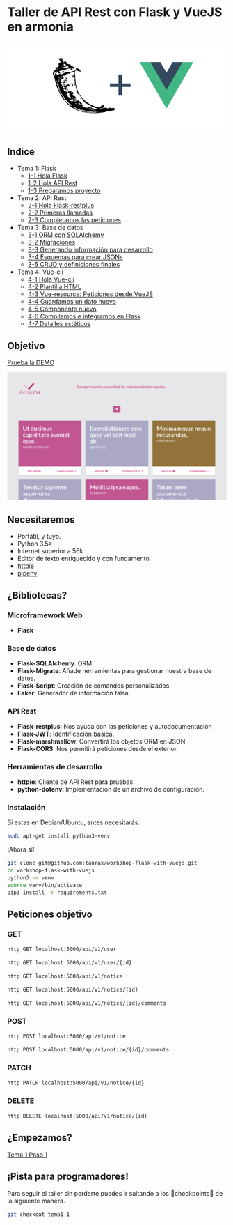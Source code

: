 # Taller de API Rest con Flask y VueJS en armonia

![Flask y Vuejs](flaskyvuejs.jpg)

## Indice
- Tema 1: Flask
    - [1-1 Hola Flask](https://github.com/tanrax/workshop-flask-with-vuejs/tree/tema1-1)
    - [1-2 Hola API Rest](https://github.com/tanrax/workshop-flask-with-vuejs/tree/tema1-2)
    - [1-3 Preparamos proyecto](https://github.com/tanrax/workshop-flask-with-vuejs/tree/tema1-3)
- Tema 2: API Rest
    - [2-1 Hola Flask-restplus](https://github.com/tanrax/workshop-flask-with-vuejs/tree/tema2-1)
    - [2-2 Primeras llamadas](https://github.com/tanrax/workshop-flask-with-vuejs/tree/tema2-2)
    - [2-3 Completamos las peticiones](https://github.com/tanrax/workshop-flask-with-vuejs/tree/tema2-3)
- Tema 3: Base de datos
    - [3-1 ORM con SQLAlchemy](https://github.com/tanrax/workshop-flask-with-vuejs/tree/tema3-1)
    - [3-2 Migraciones](https://github.com/tanrax/workshop-flask-with-vuejs/tree/tema3-2)
    - [3-3 Generando información para desarrollo](https://github.com/tanrax/workshop-flask-with-vuejs/tree/tema3-3)
    - [3-4 Esquemas para crear JSONs](https://github.com/tanrax/workshop-flask-with-vuejs/tree/tema3-4)
    - [3-5 CRUD y definiciones finales](https://github.com/tanrax/workshop-flask-with-vuejs/tree/tema3-5)
- Tema 4: Vue-cli
    - [4-1 Hola Vue-cli](https://github.com/tanrax/workshop-flask-with-vuejs/tree/tema4-1)
    - [4-2 Plantilla HTML](https://github.com/tanrax/workshop-flask-with-vuejs/tree/tema4-2)
    - [4-3 Vue-resource: Peticiones desde VueJS](https://github.com/tanrax/workshop-flask-with-vuejs/tree/tema4-3)
    - [4-4 Guardamos un dato nuevo](https://github.com/tanrax/workshop-flask-with-vuejs/tree/tema4-4)
    - [4-5 Componente nuevo](https://github.com/tanrax/workshop-flask-with-vuejs/tree/tema4-5)
    - [4-6 Compilamos e integramos en Flask](https://github.com/tanrax/workshop-flask-with-vuejs/tree/tema4-6)
    - [4-7 Detalles estéticos](https://github.com/tanrax/workshop-flask-with-vuejs/tree/tema4-7)

## Objetivo

[Prueba la DEMO](http://flask-api-vuejs.programadorwebvalencia.com/#/)

![screenshot](screenshot.png)

## Necesitaremos

- Portátil, y tuyo.
- Python 3.5> 
- Internet superior a 56k
- Editor de texto enriquecido y con fundamento.
- [httpie](https://httpie.org/)
- [pipenv](https://docs.pipenv.org/)

## ¿Bibliotecas?

### Microframework Web

- **Flask**

### Base de datos

- **Flask-SQLAlchemy**: ORM
- **Flask-Migrate**: Añade herramientas para gestionar nuestra base de datos.
- **Flask-Script**: Creación de comandos personalizados
- **Faker**: Generador de información falsa

### API Rest

- **Flask-restplus**: Nos ayuda con las peticiones y autodocumentación
- **Flask-JWT**: Identificación básica.
- **Flask-marshmallow**: Convertirá los objetos ORM en JSON.
- **Flask-CORS**: Nos permitirá peticiones desde el exterior.

### Herramientas de desarrollo

- **httpie**: Cliente de API Rest para pruebas.
- **python-dotenv**: Implementación de un archivo de configuración.

### Instalación

Si estas en Debian/Ubuntu, antes necesitarás.

```bash
sudo apt-get install python3-venv
```

¡Ahora sí!

```bash
git clone git@github.com:tanrax/workshop-flask-with-vuejs.git
cd workshop-flask-with-vuejs
python3 -m venv
source venv/bin/activate
pip3 install -r requirements.txt
```

## Peticiones objetivo

### GET

```bash
http GET localhost:5000/api/v1/user
```

```bash
http GET localhost:5000/api/v1/user/{id}
```

```bash
http GET localhost:5000/api/v1/notice
```

```bash
http GET localhost:5000/api/v1/notice/{id}
```

```bash
http GET localhost:5000/api/v1/notice/{id}/comments
```

### POST

```bash
http POST localhost:5000/api/v1/notice
```

```bash
http POST localhost:5000/api/v1/notice/{id}/comments
```

### PATCH

```bash
http PATCH localhost:5000/api/v1/notice/{id}
```

### DELETE

```bash
http DELETE localhost:5000/api/v1/notice/{id}
```

## ¿Empezamos?

[Tema 1 Paso 1](https://github.com/tanrax/workshop-flask-with-vuejs/tree/tema1-1)

## ¡Pista para programadores!

Para seguir el taller sin perderte puedes ir saltando a los 🎈checkpoints🎈 de la siguiente manera.

```bash
git checkout tema1-1
```


